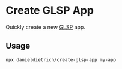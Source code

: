 # Create GLSP App

Quickly create a new [GLSP](https://eclipse.dev/glsp) app.

## Usage

```bash
npx danieldietrich/create-glsp-app my-app
```
